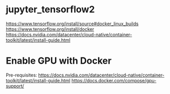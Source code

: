 # jupyter_tensorflow2

https://www.tensorflow.org/install/source#docker_linux_builds
https://www.tensorflow.org/install/docker
https://docs.nvidia.com/datacenter/cloud-native/container-toolkit/latest/install-guide.html


# Enable GPU with Docker

Pre-requisites: https://docs.nvidia.com/datacenter/cloud-native/container-toolkit/latest/install-guide.html
https://docs.docker.com/compose/gpu-support/